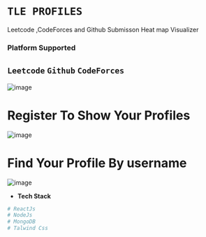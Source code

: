 # `TLE PROFILES`
Leetcode ,CodeForces and Github Submisson Heat map Visualizer
### **Platform Supported**
`Leetcode`
`Github`
`CodeForces`
--------------------------------------------------------------------------------------------------------------


![image](https://user-images.githubusercontent.com/72497717/215264646-b4d48075-54ae-4208-bf6d-cf577bcecaa1.png)

# Register To Show Your Profiles 

![image](https://user-images.githubusercontent.com/72497717/215264877-95aab55d-6b32-4ff0-9b5f-b93f4a563d00.png)


# Find Your Profile By username

![image](https://user-images.githubusercontent.com/72497717/215264942-4c0de627-d702-43fc-958a-b2113f1077f1.png)


- **Tech Stack** 
 ```sh
# ReactJs
# NodeJs
# MongoDB
# Talwind Css
 ```






